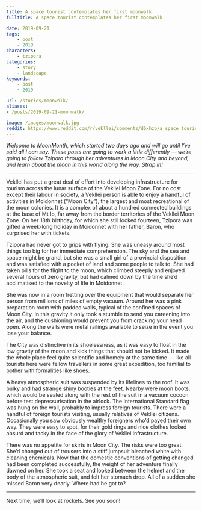 ```yaml
---
title: A space tourist contemplates her first moonwalk
fulltitle: A space tourist contemplates her first moonwalk

date: 2019-09-21
tags:
    - post
    - 2019
characters:
    - tzipora
categories:
    - story
    - landscape
keywords:
    - post
    - 2019

url: /stories/moonwalk/
aliases:
- /posts/2019-09-21-moonwalk/

image: /images/moonwalk.jpg
reddit: https://www.reddit.com/r/vekllei/comments/d6xhzo/a_space_tourist_contemplates_her_first_moonwalk/
---
```


*Welcome to MoonMonth, which started two days ago and will go until I’ve said all I can say. These posts are going to work a little differently — we’re going to follow Tzipora through her adventures in Moon City and beyond, and learn about the moon in this world along the way. Strap in!*

*****

Vekllei has put a great deal of effort into developing infrastructure for tourism across the lunar surface of the Vekllei Moon Zone. For no cost except their labour in society, a Vekllei person is able to enjoy a handful of activities in Moidonnet (“Moon City”), the largest and most recreational of the moon colonies. It is a complex of about a hundred connected buildings at the base of Mt Io, far away from the border territories of the Vekllei Moon Zone. On her 18th birthday, for which she still looked fourteen, Tzipora was gifted a week-long holiday in Moidonnet with her father, Baron, who surprised her with tickets.

Tzipora had never got to grips with flying. She was uneasy around most things too big for her immediate comprehension. The sky and the sea and space might be grand, but she was a small girl of a provincial disposition and was satisfied with a pocket of land and some people to talk to. She had taken pills for the flight to the moon, which climbed steeply and enjoyed several hours of zero gravity, but had calmed down by the time she’d acclimatised to the novelty of life in Moidonnet.

She was now in a room fretting over the equipment that would separate her person from millions of miles of empty vacuum. Around her was a pink preparation room with padded walls, typical of the confined spaces of Moon City. In this gravity it only took a stumble to send you careening into the air, and the cushioning would prevent you from cracking your head open. Along the walls were metal railings available to seize in the event you lose your balance.

The City was distinctive in its shoelessness, as it was easy to float in the low gravity of the moon and kick things that should not be kicked. It made the whole place feel quite scientific and homely at the same time — like all tourists here were fellow travellers in some great expedition, too familial to bother with formalities like shoes.

A heavy atmospheric suit was suspended by its lifelines to the roof. It was bulky and had strange shiny booties at the feet. Nearby were moon boots, which would be sealed along with the rest of the suit in a vacuum cocoon before test depressurisation in the airlock. The International Standard flag was hung on the wall, probably to impress foreign tourists. There were a handful of foreign tourists visiting, usually relatives of Vekllei citizens. Occasionally you saw obviously wealthy foreigners who’d payed their own way. They were easy to spot, for their gold rings and nice clothes looked absurd and tacky in the face of the glory of Vekllei infrastructure.

There was no appetite for skirts in Moon City. The risks were too great. She’d changed out of trousers into a stiff jumpsuit bleached white with cleaning chemicals. Now that the domestic conventions of getting changed had been completed successfully, the weight of her adventure finally dawned on her. She took a seat and looked between the helmet and the body of the atmospheric suit, and felt her stomach drop. All of a sudden she missed Baron very dearly. Where had he got to?

*****

Next time, we’ll look at rockets. See you soon!
